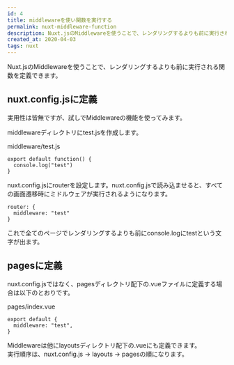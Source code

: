 ```yaml
---
id: 4
title: middlewareを使い関数を実行する
permalink: nuxt-middleware-function
description: Nuxt.jsのMiddlewareを使うことで、レンダリングするよりも前に実行される関数を定義できます。
created_at: 2020-04-03
tags: nuxt
---
```


Nuxt.jsのMiddlewareを使うことで、レンダリングするよりも前に実行される関数を定義できます。  

## nuxt.config.jsに定義
実用性は皆無ですが、試しでMiddlewareの機能を使ってみます。  

middlewareディレクトリにtest.jsを作成します。

middleware/test.js
```
export default function() {
  console.log("test")
}
```

nuxt.config.jsにrouterを設定します。nuxt.config.jsで読み込ませると、すべての画面遷移時にミドルウェアが実行されるようになります。  

```
router: {
  middleware: "test"
}
```

これで全てのページでレンダリングするよりも前にconsole.logにtestという文字が出ます。  

## pagesに定義

nuxt.config.jsではなく、pagesディレクトリ配下の.vueファイルに定義する場合は以下のとおりです。  

pages/index.vue  
```
export default {
  middleware: "test",
}
```

Middlewareは他にlayoutsディレクトリ配下の.vueにも定義できます。  
実行順序は、nuxt.config.js → layouts → pagesの順になります。  
